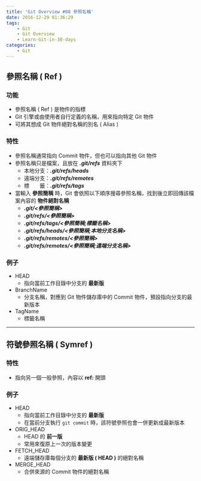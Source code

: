 ```yaml
---
title: 'Git Overview #08 參照名稱'
date: 2016-12-29 01:36:29
tags: 
    - Git
    - Git Overview
    - Learn-Git-in-30-days
categories:
    - Git
---
```

## 參照名稱 ( Ref )
### 功能
 - 參照名稱 ( Ref ) 是物件的指標
 - Git 引擎或由使用者自行定義的名稱，用來指向特定 Git 物件
 - 可將其想成 Git 物件絕對名稱的別名 ( Alias )

<!-- more -->

### 特性
 - 參照名稱通常指向 Commit 物件，但也可以指向其他 Git 物件
 - 參照名稱只是檔案，且放在 ***.git/refs*** 資料夾下
    - 本地分支：***.git/refs/heads***
    - 遠端分支：***.git/refs/remotes***
    - 標　　籤：***.git/refs/tags***
 - 當輸入 **參照簡稱** 時，Git 會依照以下順序搜尋參照名稱，找到後立即回傳該檔案內容的 **物件絕對名稱**
    - ***.git/<參照簡稱>***
    - ***.git/refs/<參照簡稱>***
    - ***.git/refs/tags/<參照簡稱;標籤名稱>***
    - ***.git/refs/heads/<參照簡稱;本地分支名稱>***
    - ***.git/refs/remotes/<參照簡稱>***
    - ***.git/refs/remotes/<參照簡稱;遠端分支名稱>***

### 例子
 - HEAD
    - 指向當前工作目錄中分支的 **最新版**
 - BranchName
    - 分支名稱，對應到 Git 物件儲存庫中的 Commit 物件，預設指向分支的最新版本
 - TagName
    - 標籤名稱


---


## 符號參照名稱 ( Symref ) 
### 特性
 - 指向另一個一般參照，內容以 **ref:** 開頭

### 例子
 - HEAD
    - 指向當前工作目錄中分支的 **最新版**
    - 在當前分支執行 `git commit` 時，該符號參照也會一併更新成最新版本
 - ORIG_HEAD
    - HEAD 的 **前一版**
    - 常用來復原上一次的版本變更
 - FETCH_HEAD
    - 遠端儲存庫每個分支的 **最新版 ( HEAD )** 的絕對名稱
 - MERGE_HEAD
    - 合併來源的 Commit 物件的絕對名稱